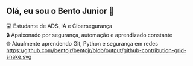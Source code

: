 ## Olá, eu sou o Bento Junior 👋

💻 Estudante de ADS, IA e Cibersegurança  
🔒 Apaixonado por segurança, automação e aprendizado constante  
🌐 Atualmente aprendendo Git, Python e segurança em redes
https://github.com/bentojr/bentojr/blob/output/github-contribution-grid-snake.svg
